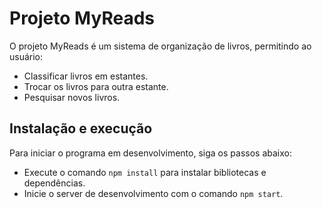 # Projeto MyReads

O projeto MyReads é um sistema de organização de livros, permitindo ao usuário:
* Classificar livros em estantes.
* Trocar os livros para outra estante.
* Pesquisar novos livros.

## Instalação e execução

Para iniciar o programa em desenvolvimento, siga os passos abaixo:

* Execute o comando `npm install` para instalar bibliotecas e dependências.
* Inicie o server de desenvolvimento com o comando `npm start`.
